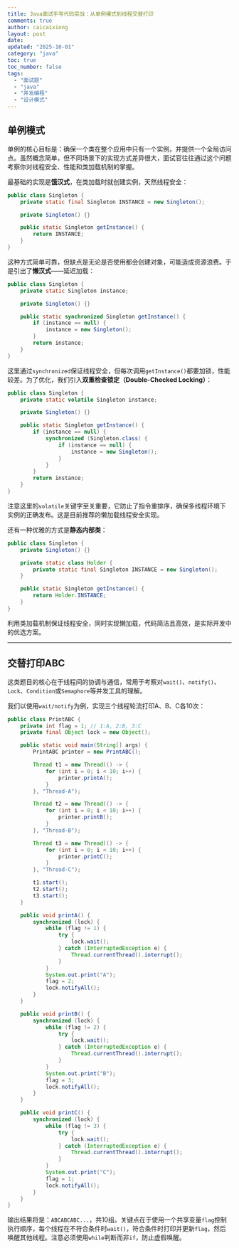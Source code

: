 ```yaml
---
title: Java面试手写代码实战：从单例模式到线程交替打印
comments: true
author: caicaixiong
layout: post
date:
updated: "2025-10-01"
category: "java"
toc: true
toc_number: false
tags:
  - "面试题"
  - "java"
  - "并发编程"
  - "设计模式"
---
```


## 单例模式

单例的核心目标是：确保一个类在整个应用中只有一个实例，并提供一个全局访问点。虽然概念简单，但不同场景下的实现方式差异很大，面试官往往通过这个问题考察你对线程安全、性能和类加载机制的掌握。

最基础的实现是**饿汉式**，在类加载时就创建实例，天然线程安全：

```java
public class Singleton {
    private static final Singleton INSTANCE = new Singleton();

    private Singleton() {}

    public static Singleton getInstance() {
        return INSTANCE;
    }
}
```

这种方式简单可靠，但缺点是无论是否使用都会创建对象，可能造成资源浪费。于是引出了**懒汉式**——延迟加载：

```java
public class Singleton {
    private static Singleton instance;

    private Singleton() {}

    public static synchronized Singleton getInstance() {
        if (instance == null) {
            instance = new Singleton();
        }
        return instance;
    }
}
```

这里通过`synchronized`保证线程安全，但每次调用`getInstance()`都要加锁，性能较差。为了优化，我们引入**双重检查锁定（Double-Checked Locking）**：

```java
public class Singleton {
    private static volatile Singleton instance;

    private Singleton() {}

    public static Singleton getInstance() {
        if (instance == null) {
            synchronized (Singleton.class) {
                if (instance == null) {
                    instance = new Singleton();
                }
            }
        }
        return instance;
    }
}
```

注意这里的`volatile`关键字至关重要，它防止了指令重排序，确保多线程环境下实例的正确发布。这是目前推荐的懒加载线程安全实现。

还有一种优雅的方式是**静态内部类**：

```java
public class Singleton {
    private Singleton() {}

    private static class Holder {
        private static final Singleton INSTANCE = new Singleton();
    }

    public static Singleton getInstance() {
        return Holder.INSTANCE;
    }
}
```

利用类加载机制保证线程安全，同时实现懒加载，代码简洁且高效，是实际开发中的优选方案。

---

## 交替打印ABC

这类题目的核心在于线程间的协调与通信，常用于考察对`wait()`、`notify()`、`Lock`、`Condition`或`Semaphore`等并发工具的理解。

我们以使用`wait/notify`为例，实现三个线程轮流打印A、B、C各10次：

```java
public class PrintABC {
    private int flag = 1; // 1:A, 2:B, 3:C
    private final Object lock = new Object();

    public static void main(String[] args) {
        PrintABC printer = new PrintABC();

        Thread t1 = new Thread(() -> {
            for (int i = 0; i < 10; i++) {
                printer.printA();
            }
        }, "Thread-A");

        Thread t2 = new Thread(() -> {
            for (int i = 0; i < 10; i++) {
                printer.printB();
            }
        }, "Thread-B");

        Thread t3 = new Thread(() -> {
            for (int i = 0; i < 10; i++) {
                printer.printC();
            }
        }, "Thread-C");

        t1.start();
        t2.start();
        t3.start();
    }

    public void printA() {
        synchronized (lock) {
            while (flag != 1) {
                try {
                    lock.wait();
                } catch (InterruptedException e) {
                    Thread.currentThread().interrupt();
                }
            }
            System.out.print("A");
            flag = 2;
            lock.notifyAll();
        }
    }

    public void printB() {
        synchronized (lock) {
            while (flag != 2) {
                try {
                    lock.wait();
                } catch (InterruptedException e) {
                    Thread.currentThread().interrupt();
                }
            }
            System.out.print("B");
            flag = 3;
            lock.notifyAll();
        }
    }

    public void printC() {
        synchronized (lock) {
            while (flag != 3) {
                try {
                    lock.wait();
                } catch (InterruptedException e) {
                    Thread.currentThread().interrupt();
                }
            }
            System.out.print("C");
            flag = 1;
            lock.notifyAll();
        }
    }
}
```

输出结果将是：`ABCABCABC...`，共10组。关键点在于使用一个共享变量`flag`控制执行顺序，每个线程在不符合条件时`wait()`，符合条件时打印并更新`flag`，然后唤醒其他线程。注意必须使用`while`判断而非`if`，防止虚假唤醒。